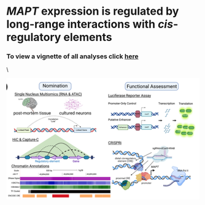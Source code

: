 # *MAPT* expression is regulated by long-range interactions with *cis*-regulatory elements



### To view a vignette of all analyses click [here](https://aanderson54.github.io/MAPT_cre/)

\




![Figrue1](https://github.com/aanderson54/MAPT_cre/blob/main/images/ExperimentalOverview.png)
